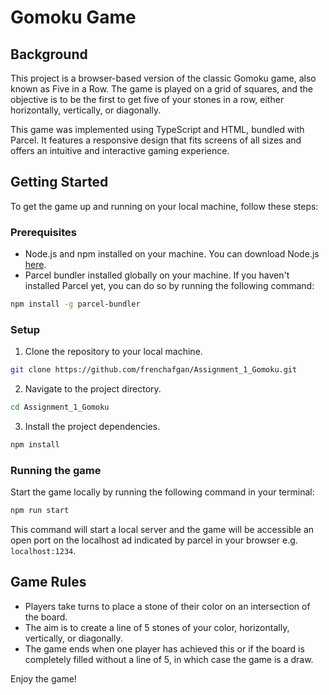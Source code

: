 # Gomoku Game

## Background

This project is a browser-based version of the classic Gomoku game, also known as Five in a Row. The game is played on a grid of squares, and the objective is to be the first to get five of your stones in a row, either horizontally, vertically, or diagonally.

This game was implemented using TypeScript and HTML, bundled with Parcel. It features a responsive design that fits screens of all sizes and offers an intuitive and interactive gaming experience.

## Getting Started

To get the game up and running on your local machine, follow these steps:

### Prerequisites

- Node.js and npm installed on your machine. You can download Node.js [here](https://nodejs.org/en/download/).
- Parcel bundler installed globally on your machine. If you haven't installed Parcel yet, you can do so by running the following command:

```bash
npm install -g parcel-bundler
```

### Setup

1. Clone the repository to your local machine.

```bash
git clone https://github.com/frenchafgan/Assignment_1_Gomoku.git
```

2. Navigate to the project directory.

```bash
cd Assignment_1_Gomoku
```

3. Install the project dependencies.

```bash
npm install
```

### Running the game

Start the game locally by running the following command in your terminal:

```bash
npm run start
```

This command will start a local server and the game will be accessible an open port on the localhost ad indicated by parcel
in your browser e.g. `localhost:1234`.

## Game Rules

- Players take turns to place a stone of their color on an intersection of the board.
- The aim is to create a line of 5 stones of your color, horizontally, vertically, or diagonally.
- The game ends when one player has achieved this or if the board is completely filled without a line of 5, in which case the game is a draw.

Enjoy the game!
